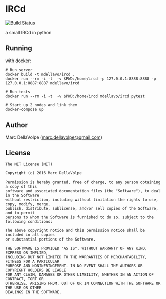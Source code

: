 # IRCd

[![Build Status](https://travis-ci.org/mdellavo/ircd.svg?branch=master)](https://travis-ci.org/mdellavo/ircd)

a small IRCd in python

## Running

with docker:
```
# Run server
docker build -t mdellavo/ircd .
docker run --rm -i -t  -v $PWD:/home/ircd -p 127.0.0.1:8888:8888 -p 127.0.0.1:8887:8887 mdellavo/ircd

# Run tests
docker run --rm -i -t  -v $PWD:/home/ircd mdellavo/ircd pytest

# Start up 2 nodes and link them
docker-compose up
```

## Author

Marc DellaVolpe  (marc.dellavolpe@gmail.com)

## License
    The MIT License (MIT)

    Copyright (c) 2016 Marc DellaVolpe

    Permission is hereby granted, free of charge, to any person obtaining a copy of this
    software and associated documentation files (the "Software"), to deal in the Software
    without restriction, including without limitation the rights to use, copy, modify, merge,
    publish, distribute, sublicense, and/or sell copies of the Software, and to permit
    persons to whom the Software is furnished to do so, subject to the following conditions:

    The above copyright notice and this permission notice shall be included in all copies
    or substantial portions of the Software.

    THE SOFTWARE IS PROVIDED "AS IS", WITHOUT WARRANTY OF ANY KIND, EXPRESS OR IMPLIED,
    INCLUDING BUT NOT LIMITED TO THE WARRANTIES OF MERCHANTABILITY, FITNESS FOR A PARTICULAR
    PURPOSE AND NONINFRINGEMENT. IN NO EVENT SHALL THE AUTHORS OR COPYRIGHT HOLDERS BE LIABLE
    FOR ANY CLAIM, DAMAGES OR OTHER LIABILITY, WHETHER IN AN ACTION OF CONTRACT, TORT OR
    OTHERWISE, ARISING FROM, OUT OF OR IN CONNECTION WITH THE SOFTWARE OR THE USE OR OTHER
    DEALINGS IN THE SOFTWARE.
